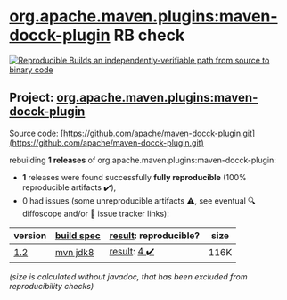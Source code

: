 [org.apache.maven.plugins:maven-docck-plugin](https://central.sonatype.com/artifact/org.apache.maven.plugins/maven-docck-plugin/versions) RB check
=======

[![Reproducible Builds](https://reproducible-builds.org/images/logos/rb.svg) an independently-verifiable path from source to binary code](https://reproducible-builds.org/)

## Project: [org.apache.maven.plugins:maven-docck-plugin](https://central.sonatype.com/artifact/org.apache.maven.plugins/maven-docck-plugin/versions)

Source code: [https://github.com/apache/maven-docck-plugin.git](https://github.com/apache/maven-docck-plugin.git)

rebuilding **1 releases** of org.apache.maven.plugins:maven-docck-plugin:
- **1** releases were found successfully **fully reproducible** (100% reproducible artifacts :heavy_check_mark:),
- 0 had issues (some unreproducible artifacts :warning:, see eventual :mag: diffoscope and/or :memo: issue tracker links):

| version | [build spec](/BUILDSPEC.md) | [result](https://reproducible-builds.org/docs/jvm/): reproducible? | size |
| -- | --------- | ------ | -- |
| [1.2](https://central.sonatype.com/artifact/org.apache.maven.plugins/maven-docck-plugin/1.2/pom) | [mvn jdk8](maven-docck-plugin-1.2.buildspec) | [result](maven-docck-plugin-1.2.buildinfo): [4 :heavy_check_mark: ](maven-docck-plugin-1.2.buildcompare) | 116K |

<i>(size is calculated without javadoc, that has been excluded from reproducibility checks)</i>
